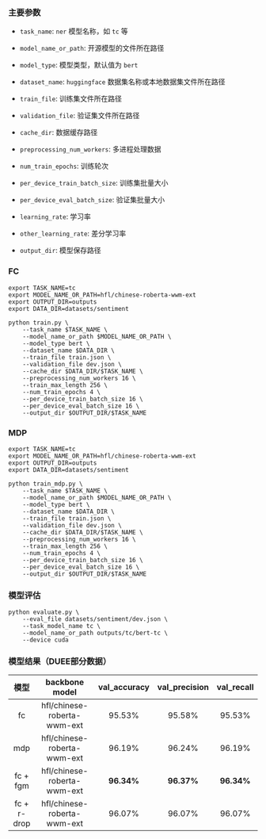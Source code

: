 ### 主要参数

+ `task_name`: `ner` 模型名称，如 `tc` 等


+ `model_name_or_path`: 开源模型的文件所在路径


+ `model_type`: 模型类型，默认值为 `bert`


+ `dataset_name`: `huggingface` 数据集名称或本地数据集文件所在路径


+ `train_file`: 训练集文件所在路径


+ `validation_file`: 验证集文件所在路径


+ `cache_dir`: 数据缓存路径


+ `preprocessing_num_workers`: 多进程处理数据


+ `num_train_epochs`: 训练轮次


+ `per_device_train_batch_size`: 训练集批量大小


+ `per_device_eval_batch_size`: 验证集批量大小


+ `learning_rate`: 学习率


+ `other_learning_rate`: 差分学习率


+ `output_dir`: 模型保存路径


### FC

```shell
export TASK_NAME=tc
export MODEL_NAME_OR_PATH=hfl/chinese-roberta-wwm-ext
export OUTPUT_DIR=outputs
export DATA_DIR=datasets/sentiment

python train.py \
    --task_name $TASK_NAME \
    --model_name_or_path $MODEL_NAME_OR_PATH \
    --model_type bert \
    --dataset_name $DATA_DIR \
    --train_file train.json \
    --validation_file dev.json \
    --cache_dir $DATA_DIR/$TASK_NAME \
    --preprocessing_num_workers 16 \
    --train_max_length 256 \
    --num_train_epochs 4 \
    --per_device_train_batch_size 16 \
    --per_device_eval_batch_size 16 \
    --output_dir $OUTPUT_DIR/$TASK_NAME
```

### MDP

```shell
export TASK_NAME=tc
export MODEL_NAME_OR_PATH=hfl/chinese-roberta-wwm-ext
export OUTPUT_DIR=outputs
export DATA_DIR=datasets/sentiment

python train_mdp.py \
    --task_name $TASK_NAME \
    --model_name_or_path $MODEL_NAME_OR_PATH \
    --model_type bert \
    --dataset_name $DATA_DIR \
    --train_file train.json \
    --validation_file dev.json \
    --cache_dir $DATA_DIR/$TASK_NAME \
    --preprocessing_num_workers 16 \
    --train_max_length 256 \
    --num_train_epochs 4 \
    --per_device_train_batch_size 16 \
    --per_device_eval_batch_size 16 \
    --output_dir $OUTPUT_DIR/$TASK_NAME
```

### 模型评估

```shell
python evaluate.py \
    --eval_file datasets/sentiment/dev.json \
    --task_model_name tc \
    --model_name_or_path outputs/tc/bert-tc \
    --device cuda
```

### 模型结果（DUEE部分数据）

|     模型      |       backbone model        | val_accuracy | val_precision | val_recall | 
|:-----------:|:---------------------------:|:------------:|:-------------:|:----------:|
|     fc      | hfl/chinese-roberta-wwm-ext |    95.53%    |    95.58%     |   95.53%   |
|     mdp     | hfl/chinese-roberta-wwm-ext |    96.19%    |    96.24%     |   96.19%   |
|  fc + fgm   | hfl/chinese-roberta-wwm-ext |  **96.34%**  |  **96.37%**   | **96.34%** |
| fc + r-drop | hfl/chinese-roberta-wwm-ext |    96.07%    |    96.07%     |   96.07%   |

